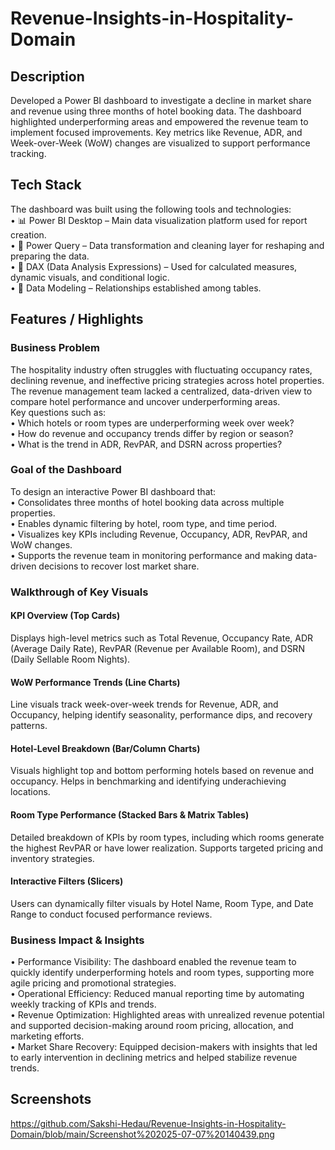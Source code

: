# Revenue-Insights-in-Hospitality-Domain
## Description
Developed a Power BI dashboard to investigate a decline in market share and revenue using three months of hotel booking data. The dashboard highlighted underperforming areas and empowered the revenue team to implement focused improvements. Key metrics like Revenue, ADR, and Week-over-Week (WoW) changes are visualized to support performance tracking.
## Tech Stack
The dashboard was built using the following tools and technologies:  
•	📊 Power BI Desktop – Main data visualization platform used for report creation.  
•	📂 Power Query – Data transformation and cleaning layer for reshaping and preparing the data.  
•	🧠 DAX (Data Analysis Expressions) – Used for calculated measures, dynamic visuals, and conditional logic.  
•	📝 Data Modeling – Relationships established among tables.  
## Features / Highlights  
### Business Problem    
The hospitality industry often struggles with fluctuating occupancy rates, declining revenue, and ineffective pricing strategies across hotel properties. The revenue management team lacked a centralized, data-driven view to compare hotel performance and uncover underperforming areas.  
Key questions such as:  
• Which hotels or room types are underperforming week over week?  
• How do revenue and occupancy trends differ by region or season?  
• What is the trend in ADR, RevPAR, and DSRN across properties? 

### Goal of the Dashboard  
To design an interactive Power BI dashboard that:  
• Consolidates three months of hotel booking data across multiple properties.  
• Enables dynamic filtering by hotel, room type, and time period.  
• Visualizes key KPIs including Revenue, Occupancy, ADR, RevPAR, and WoW changes.  
• Supports the revenue team in monitoring performance and making data-driven decisions to recover lost market share.  

### Walkthrough of Key Visuals
#### KPI Overview (Top Cards)
Displays high-level metrics such as Total Revenue, Occupancy Rate, ADR (Average Daily Rate), RevPAR (Revenue per Available Room), and DSRN (Daily Sellable Room Nights).
#### WoW Performance Trends (Line Charts)
Line visuals track week-over-week trends for Revenue, ADR, and Occupancy, helping identify seasonality, performance dips, and recovery patterns.
#### Hotel-Level Breakdown (Bar/Column Charts)
Visuals highlight top and bottom performing hotels based on revenue and occupancy. Helps in benchmarking and identifying underachieving locations.
#### Room Type Performance (Stacked Bars & Matrix Tables)
Detailed breakdown of KPIs by room types, including which rooms generate the highest RevPAR or have lower realization. Supports targeted pricing and inventory strategies.
#### Interactive Filters (Slicers)
Users can dynamically filter visuals by Hotel Name, Room Type, and Date Range to conduct focused performance reviews.

### Business Impact & Insights
• Performance Visibility: The dashboard enabled the revenue team to quickly identify underperforming hotels and room types, supporting more agile pricing and promotional strategies.  
• Operational Efficiency: Reduced manual reporting time by automating weekly tracking of KPIs and trends.  
• Revenue Optimization: Highlighted areas with unrealized revenue potential and supported decision-making around room pricing, allocation, and marketing efforts.  
• Market Share Recovery: Equipped decision-makers with insights that led to early intervention in declining metrics and helped stabilize revenue trends.  

## Screenshots
https://github.com/Sakshi-Hedau/Revenue-Insights-in-Hospitality-Domain/blob/main/Screenshot%202025-07-07%20140439.png



